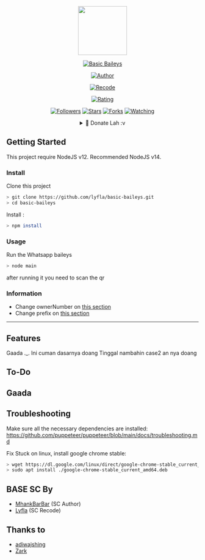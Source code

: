 <p align="center">
<img src="https://avatars.githubusercontent.com/u/69355492?s=460&u=2ff4e283216ffa39fa6970e7e4d9d538966df283&v=4" width="128" height="128"/>
</p>
<p align="center">
<a href="#"><img title="Basic Baileys" src="https://img.shields.io/badge/Whatsapp Bot-green?colorA=%23ff0000&colorB=%23017e40&style=for-the-badge"></a>
</p>
<p align="center">
<a href="https://github.com/ArugaZ"><img title="Author" src="https://img.shields.io/badge/AUTHOR-ARUGAZ-orange.svg?style=for-the-badge&logo=github"></a>
</p>
<p align="center">
<a href="https://github.com/lyfla"><img title="Recode" src="https://img.shields.io/badge/RECODE-LYFLA-orange.svg?style=for-the-badge&logo=github"></a>
</p>
<p align="center">
<a href="https://www.codefactor.io/repository/github/lyfla/basic-baileys/overview"><img title="Rating" src="https://www.codefactor.io/repository/github/lyfla/basic-baileys/badge"></a>
</p>
<p align="center">
<a href="https://github.com/lyfla/followers"><img title="Followers" src="https://img.shields.io/github/followers/lyfla?color=blue&style=flat-square"></a>
<a href="https://github.com/lyfla/basic-baileys/stargazers"><img title="Stars" src="https://img.shields.io/github/stars/lyfla/basic-baileys?color=red&style=flat-square"></a>
<a href="https://github.com/lyfla/basic-baileys/network/members"><img title="Forks" src="https://img.shields.io/github/forks/lyfla/basic-baileys?color=red&style=flat-square"></a>
<a href="https://github.com/lyfla/basic-baileys/watchers"><img title="Watching" src="https://img.shields.io/github/watchers/lyfla/basic-baileys?label=Watchers&color=blue&style=flat-square"></a>
</p>
<div align="center">
<details>
 <summary>🥟 Donate Lah :v</summary>
 
 [Saweria](https://saweria.co/lyfla)
 [Pulsa/Gopay/Ovo](081358181668)
 
</details>

</div>

## Getting Started

This project require NodeJS v12.
Recommended NodeJS v14.

### Install
Clone this project

```bash
> git clone https://github.com/lyfla/basic-baileys.git
> cd basic-baileys
```

Install :

```bash
> npm install 
```

### Usage
Run the Whatsapp baileys

```bash
> node main
```

after running it you need to scan the qr

### Information
- Change ownerNumber on [this section](https://github.com/Lyfla/basic-baileys/blob/main/src/settings.json#L3)
- Change prefix on [this section](https://github.com/Lyfla/basic-baileys/blob/main/src/settings.json#L2)

---

## Features

Gaada ._.
Ini cuman dasarnya doang
Tinggal nambahin case2 an nya doang

## To-Do
Gaada
---

## Troubleshooting
Make sure all the necessary dependencies are installed: https://github.com/puppeteer/puppeteer/blob/main/docs/troubleshooting.md

Fix Stuck on linux, install google chrome stable: 
```bash
> wget https://dl.google.com/linux/direct/google-chrome-stable_current_amd64.deb
> sudo apt install ./google-chrome-stable_current_amd64.deb
```

## BASE SC By
- [MhankBarBar](https://github.com/MhankBarBar) (SC Author)
- [Lyfla](https://github.com/lyfla) (SC Recode)

## Thanks to
- [adiwajshing](https://github.com/adiwajshing/Baileys)
- [Zark](https://github.com/ZaRKFP)
